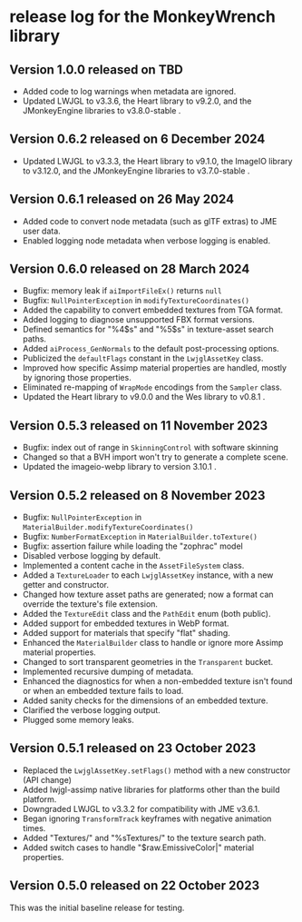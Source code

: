 # release log for the MonkeyWrench library

## Version 1.0.0 released on TBD

+ Added code to log warnings when metadata are ignored.
+ Updated LWJGL to v3.3.6, the Heart library to v9.2.0,
  and the JMonkeyEngine libraries to v3.8.0-stable .

## Version 0.6.2 released on 6 December 2024

+ Updated LWJGL to v3.3.3, the Heart library to v9.1.0, the ImageIO library to
  v3.12.0, and the JMonkeyEngine libraries to v3.7.0-stable .

## Version 0.6.1 released on 26 May 2024

+ Added code to convert node metadata (such as glTF extras) to JME user data.
+ Enabled logging node metadata when verbose logging is enabled.

## Version 0.6.0 released on 28 March 2024

+ Bugfix:  memory leak if `aiImportFileEx()` returns `null`
+ Bugfix:  `NullPointerException` in `modifyTextureCoordinates()`
+ Added the capability to convert embedded textures from TGA format.
+ Added logging to diagnose unsupported FBX format versions.
+ Defined semantics for "%4$s" and "%5$s" in texture-asset search paths.
+ Added `aiProcess_GenNormals` to the default post-processing options.
+ Publicized the `defaultFlags` constant in the `LwjglAssetKey` class.
+ Improved how specific Assimp material properties are handled, mostly
  by ignoring those properties.
+ Eliminated re-mapping of `WrapMode` encodings from the `Sampler` class.
+ Updated the Heart library to v9.0.0 and the Wes library to v0.8.1 .

## Version 0.5.3 released on 11 November 2023

+ Bugfix:  index out of range in `SkinningControl` with software skinning
+ Changed so that a BVH import won't try to generate a complete scene.
+ Updated the imageio-webp library to version 3.10.1 .

## Version 0.5.2 released on 8 November 2023

+ Bugfix: `NullPointerException` in `MaterialBuilder.modifyTextureCoordinates()`
+ Bugfix: `NumberFormatException` in `MaterialBuilder.toTexture()`
+ Bugfix: assertion failure while loading the "zophrac" model
+ Disabled verbose logging by default.
+ Implemented a content cache in the `AssetFileSystem` class.
+ Added a `TextureLoader` to each `LwjglAssetKey` instance,
  with a new getter and constructor.
+ Changed how texture asset paths are generated; now a format can override
  the texture's file extension.
+ Added the `TextureEdit` class and the `PathEdit` enum (both public).
+ Added support for embedded textures in WebP format.
+ Added support for materials that specify "flat" shading.
+ Enhanced the `MaterialBuilder` class to handle or ignore
  more Assimp material properties.
+ Changed to sort transparent geometries in the `Transparent` bucket.
+ Implemented recursive dumping of metadata.
+ Enhanced the diagnostics for when a non-embedded texture isn't found
  or when an embedded texture fails to load.
+ Added sanity checks for the dimensions of an embedded texture.
+ Clarified the verbose logging output.
+ Plugged some memory leaks.

## Version 0.5.1 released on 23 October 2023

+ Replaced the `LwjglAssetKey.setFlags()` method with a new
  constructor (API change)
+ Added lwjgl-assimp native libraries for platforms
  other than the build platform.
+ Downgraded LWJGL to v3.3.2 for compatibility with JME v3.6.1.
+ Began ignoring `TransformTrack` keyframes with negative animation times.
+ Added "Textures/" and "%sTextures/" to the texture search path.
+ Added switch cases to handle "$raw.EmissiveColor|" material properties.

## Version 0.5.0 released on 22 October 2023

This was the initial baseline release for testing.
